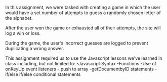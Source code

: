 In this assignment, we were tasked with creating a game in which the user would have a set number of attempts to guess a randomly chosen letter of the alphabet.

After the user won the game or exhausted all of their attempts, the site will log a win or loss.

During the game, the user's incorrect guesses are logged to prevent duplicating a wrong answer.

This assignment required us to use the Javascript lessons we've learned in class including, but not limited to:
    -Javascript Syntax
    -Functions
    -Use of onKeyUp event listeners
    -.push to array
    -getDocumentbyID statements
    -if/else if/else conditional statements

<!-- PER README INSTRUCTIONS: THIS ASSIGNMENT WAS ALSO PUSHED TO 'BOOTSTRAP PORTFOLIO' REPO -->